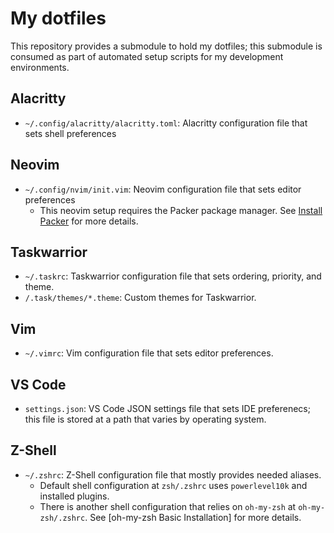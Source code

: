 # My dotfiles
This repository provides a submodule to hold my dotfiles; this submodule is consumed as part of automated setup scripts for my development environments.

## Alacritty
- `~/.config/alacritty/alacritty.toml`: Alacritty configuration file that sets shell preferences

## Neovim
- `~/.config/nvim/init.vim`: Neovim configuration file that sets editor preferences
    - This neovim setup requires the Packer package manager. See [Install Packer](https://github.com/wbthomason/packer.nvim?tab=readme-ov-file#quickstart) for more details.

## Taskwarrior
- `~/.taskrc`: Taskwarrior configuration file that sets ordering, priority, and theme.
- `/.task/themes/*.theme`: Custom themes for Taskwarrior.

## Vim
- `~/.vimrc`: Vim configuration file that sets editor preferences.

## VS Code
- `settings.json`: VS Code JSON settings file that sets IDE preferenecs; this file is stored at a path that varies by operating system.

## Z-Shell
- `~/.zshrc`: Z-Shell configuration file that mostly provides needed aliases.
    - Default shell configuration at `zsh/.zshrc` uses `powerlevel10k` and installed plugins.
    - There is another shell configuration that relies on `oh-my-zsh` at `oh-my-zsh/.zshrc`. See [oh-my-zsh Basic Installation] for more details. 
